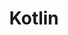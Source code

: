 ---
layout: list
type: sub-category
title: Kotlin
slug: kotlin
category: develop
sidebar: true
order: 2
description: >
   Kotlin Study
---